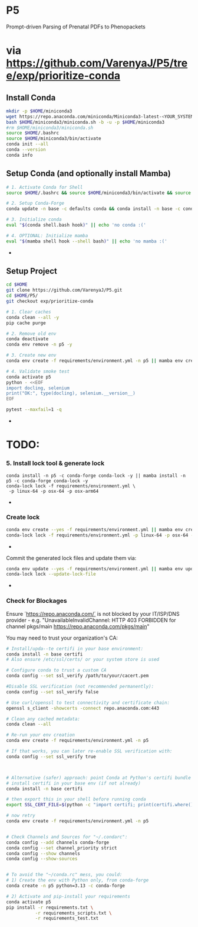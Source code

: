# P5
Prompt-driven Parsing of Prenatal PDFs to Phenopackets

# via https://github.com/VarenyaJ/P5/tree/exp/prioritize-conda

## Install Conda
```bash
mkdir -p $HOME/miniconda3
wget https://repo.anaconda.com/miniconda/Miniconda3-latest-<YOUR_SYSTEM>.sh -O $HOME/miniconda3/miniconda.sh
bash $HOME/miniconda3/miniconda.sh -b -u -p $HOME/miniconda3
#rm $HOME/miniconda3/miniconda.sh
source $HOME/.bashrc
source $HOME/miniconda3/bin/activate
conda init --all
conda --version
conda info
```


## Setup Conda (and optionally install Mamba)
```bash
# 1. Activate Conda for Shell
source $HOME/.bashrc && source $HOME/miniconda3/bin/activate && source $HOME/.bashrc && conda init --all && conda --version && conda info && conda list envs && which conda && conda --version

# 2. Setup Conda-Forge
conda update -n base -c defaults conda && conda install -n base -c conda-forge mamba conda-lock && conda list --show-channel-urls

# 3. Initialize conda
eval "$(conda shell.bash hook)" || echo 'no conda :('

# 4. OPTIONAL: Initialize mamba
eval "$(mamba shell hook --shell bash)" || echo 'no mamba :('
```
+
## Setup Project
```bash
cd $HOME
git clone https://github.com/VarenyaJ/P5.git
cd $HOME/P5/
git checkout exp/prioritize-conda

# 1. Clear caches
conda clean --all -y
pip cache purge

# 2. Remove old env
conda deactivate
conda env remove -n p5 -y

# 3. Create new env
conda env create -f requirements/environment.yml -n p5 || mamba env create -f requirements/environment.yml -n p5

# 4. Validate smoke test
conda activate p5
python - <<EOF
import docling, selenium
print("OK:", type(docling), selenium.__version__)
EOF

pytest --maxfail=1 -q
```
+
# TODO:

### 5. Install lock tool & generate lock
```
conda install -n p5 -c conda-forge conda-lock -y || mamba install -n p5 -c conda-forge conda-lock -y
conda-lock lock -f requirements/environment.yml \
 -p linux-64 -p osx-64 -p osx-arm64
```
+
### Create lock
```bash
conda env create --yes -f requirements/environment.yml || mamba env create --yes -f requirements/environment.yml
conda-lock lock -f requirements/environment.yml -p linux-64 -p osx-64 -p win-64 --name p5
```
+
Commit the generated lock files and update them via:
```bash
conda env update --yes -f requirements/environment.yml || mamba env update --yes -f requirements/environment.yml
conda-lock lock --update-lock-file
```
+
### Check for Blockages
Ensure ´https://repo.anaconda.com/´ is not blocked by your IT/ISP/DNS provider
    -   e.g. "UnavailableInvalidChannel: HTTP 403 FORBIDDEN for channel pkgs/main <https://repo.anaconda.com/pkgs/main>"

You may need to trust your organization's CA:
```bash
# Install/upda--te certifi in your base environment:
conda install -n base certifi
# Also ensure /etc/ssl/certs/ or your system store is used

# Configure conda to trust a custom CA
conda config --set ssl_verify /path/to/your/cacert.pem

#Disable SSL verification (not recommended permanently):
conda config --set ssl_verify false

# Use curl/openssl to test connectivity and certificate chain:
openssl s_client -showcerts -connect repo.anaconda.com:443

# Clean any cached metadata:
conda clean --all

# Re-run your env creation
conda env create -f requirements/environment.yml -n p5

# If that works, you can later re-enable SSL verification with:
conda config --set ssl_verify true



# Alternative (safer) approach: point Conda at Python's certifi bundle instead of turning off verification globally:
# install certifi in your base env (if not already)
conda install -n base certifi

# then export this in your shell before running conda
export SSL_CERT_FILE=$(python -c "import certifi; print(certifi.where())")

# now retry
conda env create -f requirements/environment.yml -n p5


# Check Channels and Sources for "~/.condarc":
conda config --add channels conda-forge
conda config --set channel_priority strict
conda config --show channels
conda config --show-sources


# To avoid the "~/conda.rc" mess, you could:
# 1) Create the env with Python only, from conda-forge
conda create -n p5 python=3.13 -c conda-forge

# 2) Activate and pip-install your requirements
conda activate p5
pip install -r requirements.txt \
           -r requirements_scripts.txt \
           -r requirements_test.txt
```



